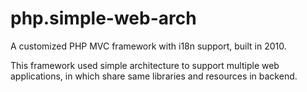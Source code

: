 # php.simple-web-arch
A customized PHP MVC framework with i18n support, built in 2010.

This framework used simple architecture to support multiple web applications, in 
which share same libraries and resources in backend.
